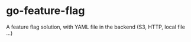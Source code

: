 # go-feature-flag
A feature flag solution, with YAML file in the backend (S3, HTTP, local file ...)
